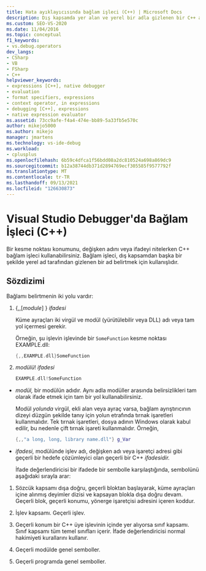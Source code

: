 ```yaml
---
title: Hata ayıklayıcısında bağlam işleci (C++) | Microsoft Docs
description: Dış kapsamda yer alan ve yerel bir adla gizlenen bir C++ adı için bağlam sağlamanız gerekir. Bunu yapmak için bağlam işleci kullanmayı öğrenin.
ms.custom: SEO-VS-2020
ms.date: 11/04/2016
ms.topic: conceptual
f1_keywords:
- vs.debug.operators
dev_langs:
- CSharp
- VB
- FSharp
- C++
helpviewer_keywords:
- expressions [C++], native debugger
- evaluation
- format specifiers, expressions
- context operator, in expressions
- debugging [C++], expressions
- native expression evaluator
ms.assetid: 73cc9afe-f4a4-474e-bb89-5a33fb5e570c
author: mikejo5000
ms.author: mikejo
manager: jmartens
ms.technology: vs-ide-debug
ms.workload:
- cplusplus
ms.openlocfilehash: 6b59c4dfca1f56bdd08a2dc810524a698a869dc9
ms.sourcegitcommit: b12a38744db371d2894769ecf305585f9577792f
ms.translationtype: MT
ms.contentlocale: tr-TR
ms.lasthandoff: 09/13/2021
ms.locfileid: "126630873"
---
```

# <a name="context-operator-in-the-visual-studio-debugger-c"></a>Visual Studio Debugger'da Bağlam İşleci (C++)
Bir kesme noktası konumunu, değişken adını veya ifadeyi nitelerken C++ bağlam işleci kullanabilirsiniz. Bağlam işleci, dış kapsamdan başka bir şekilde yerel ad tarafından gizlenen bir ad belirtmek için kullanışlıdır.

## <a name="syntax"></a><a name="BKMK_Using_context_operators_to_specify_a_symbol"></a> Sözdizimi
 Bağlamı belirtmenin iki yolu vardır:

1. {,,[*module*] } *ifadesi*

     Küme ayraçları iki virgül ve modül (yürütülebilir veya DLL) adı veya tam yol içermesi gerekir.

     Örneğin, şu işlevin işlevinde bir `SomeFunction` kesme noktası EXAMPLE.dll:

    ```C++
    {,,EXAMPLE.dll}SomeFunction
    ```

2. *modülü*! *ifadesi*

    ```C++
    EXAMPLE.dll!SomeFunction
    ```

- *modül,* bir modülün adıdır. Aynı adla modüller arasında belirsizlikleri tam olarak ifade etmek için tam bir yol kullanabilirsiniz.

   Modül *yolunda* virgül, ekli alan veya ayraç varsa, bağlam ayrıştırıcının dizeyi düzgün şekilde tanıy için yolun etrafında tırnak işaretleri kullanmalıdır. Tek tırnak işaretleri, dosya adının Windows olarak kabul edilir, bu nedenle çift tırnak işareti kullanmalıdır. Örneğin,

  ```C++
  {,,"a long, long, library name.dll"} g_Var
  ```

- *ifadesi,* modülünde işlev adı, değişken adı veya işaretçi adresi gibi geçerli bir hedefe çözümleyici olan geçerli bir C++ *ifadesidir.*

  İfade değerlendiricisi bir ifadede bir sembolle karşılaştığında, sembolünü aşağıdaki sırayla arar:

1. Sözcük kapsamı dışa doğru, geçerli bloktan başlayarak, küme ayraçları içine alınmış deyimler dizisi ve kapsayan blokla dışa doğru devam. Geçerli blok, geçerli konumu, yönerge işaretçisi adresini içeren koddur.

2. İşlev kapsamı. Geçerli işlev.

3. Geçerli konum bir C++ üye işlevinin içinde yer alıyorsa sınıf kapsamı. Sınıf kapsamı tüm temel sınıfları içerir. İfade değerlendiricisi normal hakimiyeti kurallarını kullanır.

4. Geçerli modülde genel semboller.

5. Geçerli programda genel semboller.